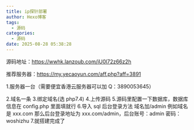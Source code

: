 ```yaml
---
title: ip探针部署
author: Hexo博客
tags:
  - 源码
categories:
  - 源码
date: 2025-08-28 05:38:28
---
```

源码地址：https://wwhk.lanzoub.com/iU0l72z66z2h

推荐服务器：https://my.yecaoyun.com/aff.php?aff=3891

1.服务器一台（需要便宜香港云服务器可以加 Q：3890053645）

2.域名一条
3.绑定域名(选 php7.4)
4.上传源码
5.源码里配置一下数据库，数据库信息在 config.php 里面填就行
6.导入 sql
后台登录方法  域名加/admin  例如域名是 xxx.com  那么后台登录地址为 xxx.com/admin，后台账号：admin 密码：woshizhu
7.就搭建完成了

